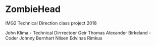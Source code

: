 # ZombieHead
IMG2 Technical Direction class project 2018

John Klima - Technical Dirrrectoer
Geir Thomas 
Alexander Birkeland - Coder
Johnny Bernhart Nilsen
Edvinas Rimkus
